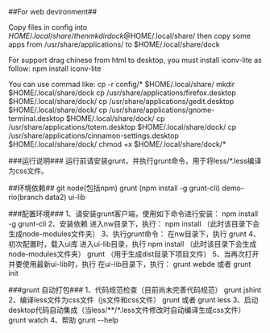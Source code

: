 ##For web devironment##

Copy files in config into $HOME/.local/share/
then mkdir dock @$HOME/.local/share/
then copy some apps from /usr/share/applications/ to $HOME/.local/share/dock

For support drag chinese from html to desktop, you must install iconv-lite as follow:
	npm install iconv-lite 

You can use commad like:
	cp -r config/* $HOME/.local/share/
	mkdir $HOME/.local/share/dock
	cp /usr/share/applications/firefox.desktop $HOME/.local/share/dock/
	cp /usr/share/applications/gedit.desktop $HOME/.local/share/dock/
	cp /usr/share/applications/gnome-terminal.desktop $HOME/.local/share/dock/
	cp /usr/share/applications/totem.desktop $HOME/.local/share/dock/
	cp /usr/share/applications/cinnamon-settings.desktop $HOME/.local/share/dock/
	chmod +x $HOME/.local/share/dock/*

###运行说明###
	运行前请安装grunt，并执行grunt命令，用于将less/*.less编译为css文件。
 
##环境依赖##
    git
    node(包括npm)
    grunt (npm install -g grunt-cli)
    demo-rio(branch data2)
    ui-lib

###配置环境###
	1、请安装grunt客户端，使用如下命令进行安装：
	 npm install -g grunt-cli
	2、安装依赖
	  进入nw目录下，执行：
	 npm install （此时该目录下会生成node-modules文件夹）
	3、执行grunt命令：
	  在nw目录下，执行
	 grunt 
	4、初次配置时，载入ui库
	  进入ui-lib目录，执行
	 npm install （此时该目录下会生成node-modules文件夹）
	 grunt    （用于生成dist目录下项目文件）
	5、当再次打开并要使用最新ui-lib时，执行
	 在ui-lib目录下，执行：
	 grunt webde  或者
	 grunt init

###grunt 自动打包###
	1、代码规范检查（目前尚未完善代码规范）
		grunt jshint
	2、编译less文件为css文件（js文件和css文件）
		grunt 或者
		grunt less
	3、启动desktop代码自动集成（当less/**/*.less文件修改时自动编译生成css文件）
		grunt watch
	4、帮助
		grunt --help

